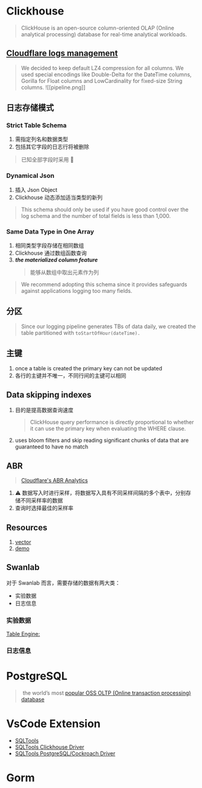 # Clickhouse
> ClickHouse is an open-source column-oriented OLAP (Online analytical processing) database for real-time analytical workloads.

## [Cloudflare logs management](https://blog.cloudflare.com/log-analytics-using-clickhouse/?glxid=679e7a89-33a1-41fb-a525-5d7a3e84137a&experiments=mktg-website-nav-cta-button1%3A1)

> We decided to keep default LZ4 compression for all columns. We used special encodings like Double-Delta for the DateTime columns, Gorilla for Float columns and LowCardinality for fixed-size String columns.
![[pipeline.png]]
## 日志存储模式
### Strict Table Schema

1. 需指定列名和数据类型
2. 包括其它字段的日志行将被删除

> 已知全部字段时采用 💐

### Dynamical Json 

1. 插入 Json Object
2. Clickhouse 动态添加适当类型的新列

> This schema should only be used if you have good control over the log schema and the number of total fields is less than 1,000.

### Same Data Type in One Array

1. 相同类型字段存储在相同数组
2. Clickhouse 通过数组函数查询
3. ***the materialized column feature***
	> 能够从数组中取出元素作为列

> We recommend adopting this schema since it provides safeguards against applications logging too many fields.

## 分区
> Since our logging pipeline generates TBs of data daily, we created the table partitioned with `toStartOfHour(dateTime).`

## 主键

1. once a table is created the primary key can not be updated
2. 各行的主键并不唯一，不同行间的主键可以相同

## Data skipping indexes

1. 目的是提高数据查询速度
	> ClickHouse query performance is directly proportional to whether it can use the primary key when evaluating the WHERE clause.
2. uses bloom filters and skip reading significant chunks of data that are guaranteed to have no match

## ABR

> [Cloudflare's ABR Analytics](https://blog.cloudflare.com/explaining-cloudflares-abr-analytics/)

1. ⚠ 数据写入时进行采样，将数据写入具有不同采样间隔的多个表中，分别存储不同采样率的数据
2. 查询时选择最佳的采样率

## Resources

1. [vector](https://github.com/vectordotdev/vector)
2. [demo](https://github.com/cloudflare/cloudflare-blog/tree/master/2022-08-log-analytics)

## Swanlab

对于 Swanlab 而言，需要存储的数据有两大类：
+ 实验数据
+ 日志信息

### 实验数据

[Table Engine: ](https://clickhouse.com/docs/en/engines/table-engines/mergetree-family/aggregatingmergetree)

### 日志信息



# PostgreSQL 
>  the world’s most [popular OSS OLTP (Online transaction processing) database](https://db-engines.com/en/ranking)


# VsCode Extension
+ [SQLTools](https://marketplace.visualstudio.com/items?itemName=mtxr.sqltools)
+ [SQLTools Clickhouse Driver](https://marketplace.visualstudio.com/items?itemName=ultram4rine.sqltools-clickhouse-driver)
+ [SQLTools PostgreSQL/Cockroach Driver](https://marketplace.visualstudio.com/items?itemName=mtxr.sqltools-driver-pg)

# Gorm
